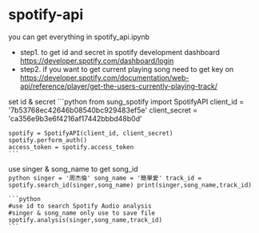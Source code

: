 # spotify-api
you can get everything in spotify_api.ipynb

*  step1. to get id and secret in spotify development dashboard <br>
https://developer.spotify.com/dashboard/login
*  step2. if you want to get current playing song need to get key on <br>
https://developer.spotify.com/documentation/web-api/reference/player/get-the-users-currently-playing-track/


set id & secret
    ```python
    from sung_spotify import SpotifyAPI
    client_id = '7b53768ec42646b08540bc929483ef5e'
    client_secret = 'ca356e9b3e6f4216af17442bbbd48b0d'

    spotify = SpotifyAPI(client_id, client_secret)
    spotify.perform_auth()
    access_token = spotify.access_token
    ```
use singer & song_name to get song_id   
    ```python
    singer = '周杰倫'
    song_name = '簡單愛'
    track_id = spotify.search_id(singer,song_name)
    print(singer,song_name,track_id)
    ```
    
    ```python
    #use id to search Spotify Audio analysis
    #singer & song_name only use to save file
    spotify.analysis(singer,song_name,track_id)
    ```
